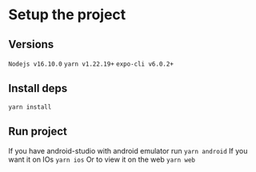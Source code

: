 # Setup the project

## Versions

`Nodejs v16.10.0`
`yarn v1.22.19+`
`expo-cli v6.0.2+`

## Install deps

`yarn install`

## Run project

If you have android-studio with android emulator run
`yarn android`
If you want it on IOs
`yarn ios`
Or to view it on the web
`yarn web`
